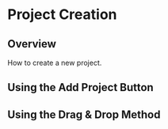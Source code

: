 # Project Creation

## Overview

How to create a new project.

## Using the Add Project Button



## Using the Drag & Drop Method